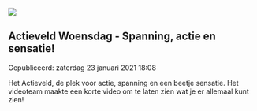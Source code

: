 






![](https://www.youtube.com/embed/jqpFtbEUbHc)


Actieveld Woensdag - Spanning, actie en sensatie!
--------------------------------------------------





 Gepubliceerd: zaterdag 23 januari 2021 18:08
   




 Het Actieveld, de plek voor actie, spanning en een beetje sensatie. Het videoteam maakte een korte video om te laten zien wat je er allemaal kunt zien!
 



  






